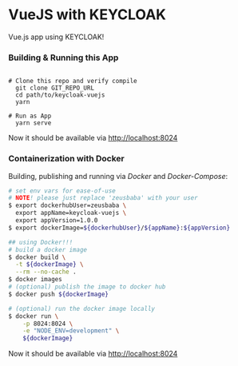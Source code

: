  VueJS with KEYCLOAK  
=====================  

Vue.js app using KEYCLOAK!    


### Building & Running this App    
```

# Clone this repo and verify compile  
  git clone GIT_REPO_URL   
  cd path/to/keycloak-vuejs  
  yarn  

# Run as App 
  yarn serve

```
Now it should be available via [http://localhost:8024](http://localhost:8024)    
  

### Containerization with Docker  

Building, publishing and running via _Docker_ and _Docker-Compose_:       
```bash
# set env vars for ease-of-use
# NOTE! please just replace 'zeusbaba' with your user  
$ export dockerhubUser=zeusbaba \
  export appName=keycloak-vuejs \
  export appVersion=1.0.0
$ export dockerImage=${dockerhubUser}/${appName}:${appVersion}

## using Docker!!!       
# build a docker image  
$ docker build \
  -t ${dockerImage} \
  --rm --no-cache .    
$ docker images  	
# (optional) publish the image to docker hub  
$ docker push ${dockerImage}  

# (optional) run the docker image locally    
$ docker run \
	-p 8024:8024 \
	-e "NODE_ENV=development" \
	${dockerImage}  
```
Now it should be available via [http://localhost:8024](http://localhost:8024)  
